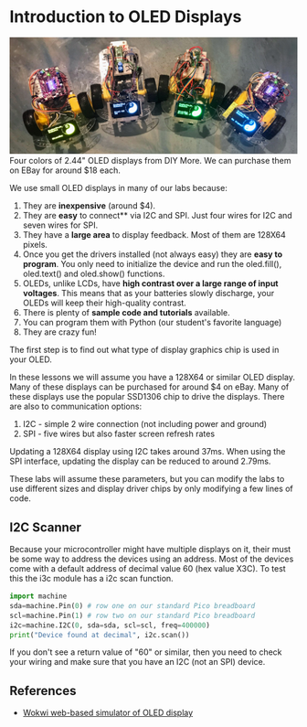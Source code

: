 # Introduction to OLED Displays

![](../../img/robot-oled-four-colors.jpg)<br/>
Four colors of 2.44" OLED displays from DIY More.  We can purchase them on EBay for around $18 each.

We use small OLED displays in many of our labs because:

1. They are **inexpensive** (around $4).
2. They are **easy** to connect** via I2C and SPI.  Just four wires for I2C and seven wires for SPI.
3. They have a **large area** to display feedback.  Most of them are 128X64 pixels.
4. Once you get the drivers installed (not always easy) they are **easy to program**.  You only need to initialize the device and run the oled.fill(), oled.text() and oled.show() functions.
5. OLEDs, unlike LCDs, have **high contrast over a large range of input voltages**.  This means that as your batteries slowly discharge, your OLEDs will keep their high-quality contrast.
6. There is plenty of **sample code and tutorials** available.
7. You can program them with Python (our student's favorite language)
8. They are crazy fun!

The first step is to find out what type of display graphics chip is used in your OLED.


In these lessons we will assume you have a 128X64 or similar OLED display.  Many of these displays can be purchased for around $4 on eBay.  Many of these displays use the popular SSD1306 chip to drive the displays.  There are also to communication options:

1. I2C - simple 2 wire connection (not including power and ground)
2. SPI - five wires but also faster screen refresh rates

Updating a 128X64 display using I2C takes around 37ms.  When using the SPI interface, updating the display can be reduced to around 2.79ms.

These labs will assume these parameters, but you can modify the labs to use different sizes and display driver chips by only modifying a few lines of code.

## I2C Scanner
Because your microcontroller might have multiple displays on it, their must be some way to address the devices using an address.  Most of the devices come with a default address of decimal value 60 (hex value X3C).  To test this the i3c module has a i2c scan function.

```py
import machine
sda=machine.Pin(0) # row one on our standard Pico breadboard
scl=machine.Pin(1) # row two on our standard Pico breadboard
i2c=machine.I2C(0, sda=sda, scl=scl, freq=400000)
print("Device found at decimal", i2c.scan())
```

If you don't see a return value of "60" or similar, then you need to check your wiring and make sure that you have an I2C (not an SPI) device.

## References

* [Wokwi web-based simulator of OLED display](https://wokwi.com/projects/359558101922696193)